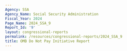 ```yaml
---
Agency: SSA
Agency_Name: Social Security Administration
Fiscal_Year: 2024
Page_Name: 2024_SSA_9
Report_Id: '9'
layout: congressional-reports
permalink: /resources/congressional-reports/2024_SSA_9
title: OMB Do Not Pay Initiative Report
---
```

